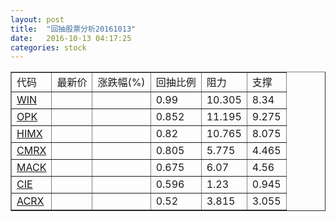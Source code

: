 ```yaml
---
layout: post
title:  "回抽股票分析20161013"
date:   2016-10-13 04:17:25
categories: stock
---
```

<script type="text/javascript">
var stockList = []
stockList.push('gb_win');
stockList.push('gb_opk');
stockList.push('gb_himx');
stockList.push('gb_cmrx');
stockList.push('gb_mack');
stockList.push('gb_cie');
stockList.push('gb_acrx');
</script>
<table border="1">
 <tr>
 <td>代码</td>
 <td>最新价</td>
 <td>涨跌幅(%)</td>
 <td>回抽比例</td>
 <td>阻力</td>
 <td>支撑</td>
</tr>
  <tr id="win">
  <td><a href="http://stock.finance.sina.com.cn/usstock/quotes/WIN.html" target="_blank">WIN</a></td><td></td><td></td><td>0.99</td><td>10.305</td><td>8.34</td></tr>
  <tr id="opk">
  <td><a href="http://stock.finance.sina.com.cn/usstock/quotes/OPK.html" target="_blank">OPK</a></td><td></td><td></td><td>0.852</td><td>11.195</td><td>9.275</td></tr>
  <tr id="himx">
  <td><a href="http://stock.finance.sina.com.cn/usstock/quotes/HIMX.html" target="_blank">HIMX</a></td><td></td><td></td><td>0.82</td><td>10.765</td><td>8.075</td></tr>
  <tr id="cmrx">
  <td><a href="http://stock.finance.sina.com.cn/usstock/quotes/CMRX.html" target="_blank">CMRX</a></td><td></td><td></td><td>0.805</td><td>5.775</td><td>4.465</td></tr>
  <tr id="mack">
  <td><a href="http://stock.finance.sina.com.cn/usstock/quotes/MACK.html" target="_blank">MACK</a></td><td></td><td></td><td>0.675</td><td>6.07</td><td>4.56</td></tr>
  <tr id="cie">
  <td><a href="http://stock.finance.sina.com.cn/usstock/quotes/CIE.html" target="_blank">CIE</a></td><td></td><td></td><td>0.596</td><td>1.23</td><td>0.945</td></tr>
  <tr id="acrx">
  <td><a href="http://stock.finance.sina.com.cn/usstock/quotes/ACRX.html" target="_blank">ACRX</a></td><td></td><td></td><td>0.52</td><td>3.815</td><td>3.055</td></tr>
</table>
